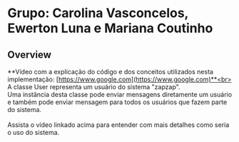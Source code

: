 # Grupo: Carolina Vasconcelos, Ewerton Luna e Mariana Coutinho

## Overview
**Vídeo com a explicação do código e dos conceitos utilizados nesta implementação: [https://www.google.com](https://www.google.com)**<br><br>
A classe User representa um usuário do sistema "zapzap".<br> 
Uma instância desta classe pode enviar mensagens diretamente um usuário e também pode enviar mensagem
para todos os usuários que fazem parte do sistema.<br><br>
Assista o vídeo linkado acima para entender com mais detalhes como seria o uso do sistema.